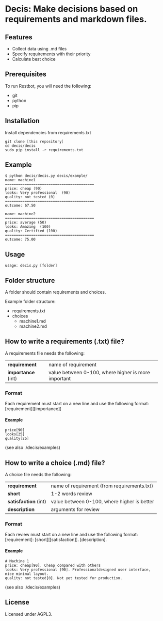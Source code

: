 # Decis: Make decisions based on requirements and markdown files.

## Features
- Collect data using .md files
- Specify requirements with their priority
- Calculate best choice

## Prerequisites
To run Restbot, you will need the following:
- git
- python
- pip

## Installation
Install dependencies from requirements.txt
```
git clone [this repository]
cd decis/decis
sudo pip install -r requirements.txt
```

## Example
```
$ python decis/decis.py decis/example/
name: machine1
=========================================
price: cheap (90)
looks: Very professional  (90)
quality: not tested (0)
=========================================
outcome: 67.50

name: machine2
=========================================
price: average (50)
looks: Amazing  (100)
quality: Certified (100)
=========================================
outcome: 75.00
```

## Usage
```
usage: decis.py [folder]
```

## Folder structure
A folder should contain requirements and choices. 

Example folder structure:
- requirements.txt
- choices
  - machine1.md
  - machine2.md

## How to write a requirements (.txt) file?
A requirements file needs the following:

| | |
|-|-|
| **requirement** | name of requirement |
| **importance** (int) | value between 0-100, where higher is more important |

### Format
Each requirement must start on a new line and use the following format:
[requirement][[importance]]

#### Example
```
price[90]
looks[25]
quality[25]
```

(see also ./decis/examples)

## How to write a choice (.md) file?
A choice file needs the following:

| | |
|-|-|
| **requirement** | name of requirement (from requirements.txt) |
| **short** | 1-2 words review |
| **satisfaction** (int) | value between 0-100, where higher is better |
| **description** | arguments for review |

### Format
Each review must start on a new line and use the following format:
[requirement]: [short][[satisfaction]]. [description].

#### Example
```
# Machine 1
price: cheap[90]. Cheap compared with others 
looks: Very professional [90]. Professionaldesigned user interface, nice minimal layout.
quality: not tested[0]. Not yet tested for production.

```

(see also ./decis/examples)

## License
Licensed under AGPL3.
